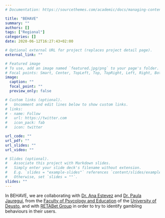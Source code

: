 ```yaml
---
# Documentation: https://sourcethemes.com/academic/docs/managing-content/

title: "BEHAVE"
summary: ""
authors: []
tags: ["Regional"]
categories: []
date: 2020-06-12T16:27:43+02:00

# Optional external URL for project (replaces project detail page).
external_link: ""

# Featured image
# To use, add an image named `featured.jpg/png` to your page's folder.
# Focal points: Smart, Center, TopLeft, Top, TopRight, Left, Right, BottomLeft, Bottom, BottomRight.
image:
  caption: ""
  focal_point: ""
  preview_only: false

# Custom links (optional).
#   Uncomment and edit lines below to show custom links.
# links:
# - name: Follow
#   url: https://twitter.com
#   icon_pack: fab
#   icon: twitter

url_code: ""
url_pdf: ""
url_slides: ""
url_video: ""

# Slides (optional).
#   Associate this project with Markdown slides.
#   Simply enter your slide deck's filename without extension.
#   E.g. `slides = "example-slides"` references `content/slides/example-slides.md`.
#   Otherwise, set `slides = ""`.
slides: ""
---
```


In BEHAVE, we are collaborating with [Dr. Ana Estevez](https://sites.google.com/a/deusto.es/ana-estevez/) and [Dr. Paula Jauregui](https://www.deusto.es/cs/Satellite/deusto/es/universidad-deusto/sobre-deusto-0/deusto-quienes-somos/profesores/12395/profesor), from the [Faculty of Psycology and Education](https://psicologiayeducacion.deusto.es/cs/Satellite/psicologiayeducacion/en/faculty-of-psychology-and-education?cambioidioma=si) of the [University of Deusto](https://www.deusto.es), and with [RETABet Group](https://www.retabet.es/#aboutSec) in order to try to identify gambling behaviours in their users.